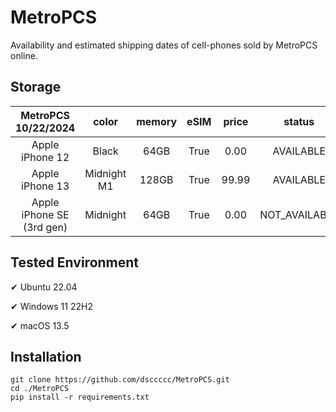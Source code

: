 # MetroPCS
Availability and estimated shipping dates of cell-phones sold by MetroPCS online.
## Storage
|MetroPCS 10/22/2024|color|memory|eSIM|price|status|shipping from|shipping to|
|:--:|:--:|:--:|:--:|:--:|:--:|:--:|:--:|
|Apple iPhone 12|Black|64GB|True|0.00|AVAILABLE|10/22/2024|10/25/2024|
|Apple iPhone 13|Midnight M1|128GB|True|99.99|AVAILABLE|10/22/2024|10/25/2024|
|Apple iPhone SE (3rd gen)|Midnight|64GB|True|0.00|NOT_AVAILABLE|10/29/2024|11/04/2024|

## Tested Environment
✔ Ubuntu 22.04

✔ Windows 11 22H2

✔ macOS 13.5
## Installation
```
git clone https://github.com/dsccccc/MetroPCS.git
cd ./MetroPCS
pip install -r requirements.txt
```
